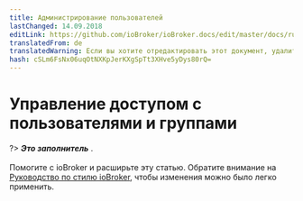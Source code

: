 ```yaml
---
title: Администрирование пользователей
lastChanged: 14.09.2018
editLink: https://github.com/ioBroker/ioBroker.docs/edit/master/docs/ru/config/userrights.md
translatedFrom: de
translatedWarning: Если вы хотите отредактировать этот документ, удалите поле «translationFrom», в противном случае этот документ будет снова автоматически переведен
hash: cSLm6FsNx06uqOtNXKpJerKXgSpTt3XHve5yDys80rQ=
---
```

# Управление доступом с пользователями и группами
?> ***Это заполнитель*** .<br><br> Помогите с ioBroker и расширьте эту статью. Обратите внимание на [Руководство по стилю ioBroker](https://www.iobroker.net/#de/documentation/community/styleguidedoc.md), чтобы изменения можно было легко применить.
